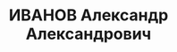 ---
title: ИВАНОВ Александр Александрович
description: "Род. в 1890, Костромская губ., Костромский уезд, дер. Передний Двор,\
  \ русский, обр.: низшее, член ВКП(б). Проживал: Ташкент, Типографский пр-д, д. 4.\
  \ Уполномоченный КСК при СНК СССР по Узбекистану. \n  Арестован 03.07.1937. Обв.\
  \ в участии в к.-р. организации. Приговор: ВК ВС СССР, 29.10.1937 – ВМН. Расстрелян\
  \ 30.10.1937, г.Москва. \n  Реабилитирован ВК ВС СССР 18.04.1956"
---
